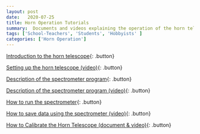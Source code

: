 ```yaml
---
layout: post
date:   2020-07-25
title: Horn Operation Tutorials
summary:  Documents and videos explaining the operation of the horn telescope
tags: ['School-Teachers', 'Students', 'Hobbyists' ]
categories: ['Horn Operation'] 
---
```


[Introduction to the horn telescope](https://wvurail.org/dspira-lessons/HornOperation_Intro){: .button}

[Setting up the horn telescope (video)](https://youtu.be/Oo28QCEZe_g){: .button}

[Description of the spectrometer program](https://wvurail.org/dspira-lessons/HornOperation_spectrometer_description){: .button}

[Description of the spectrometer program (video)](https://youtu.be/50B2Uv-SoDY){: .button}

[How to run the spectrometer](https://wvurail.org/dspira-lessons/HornOperation_runningSpectrometer){: .button}

[How to save data using the spectrometer (video)](https://youtu.be/dWX0rRU99Z8){: .button}

[How to Calibrate the Horn Telescope (document & video)](http://wvurail.org/dspira-lessons/HornOperation_Calibration){: .button}


